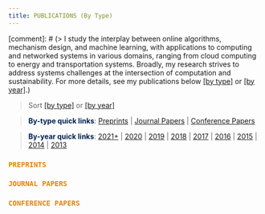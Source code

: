 ```yaml
---
title: PUBLICATIONS (By Type)
--- 
```



[comment]: # (> I study the interplay between online algorithms, mechanism design, and machine learning, with applications to computing and networked systems in various domains, ranging from cloud computing to energy and transportation systems. Broadly, my research strives to  address systems challenges at the intersection of computation and sustainability. For more details, see my publications below [[by type]](/publications_type) or [[by year]](/publications_year).)

> Sort [[by type]](/publications_type) or [[by year]](/publications_year)

> <span style="color:#00204E">**By-type quick links**</span>: [Preprints](/publications_type/#preprints) | [Journal Papers](/publications_type/#journal) | [Conference Papers](/publications_type/#conference)

> <span style="color:#00204E">**By-year quick links**</span>: [2021+](/publications_year/#2021) | [2020](/publications_year/#2020) | [2019](/publications_year/#2019) | [2018](/publications_year/#2018) | [2017](/publications_year/#2017) | [2016](/publications_year/#2016) | [2015](/publications_year/#2015) | [2014](/publications_year/#2014) | [2013](/publications_year/#2013)


### <a id="preprints"></a> <span style="color:#E78100">`PREPRINTS`</span>

<ul class=circle>
        <script>
            var i;
            for (i = 0; i < papers_full.length; i++) {
                if (papers_full[i].journal == "Preprint") {
                    document.write("<li class=paper>");
                    printPaper(papers_full[i], "g");
                    document.write("</li>");
                }
            }
        </script>
</ul>


### <a id="journal"></a> <span style="color:#E78100">`JOURNAL PAPERS`</span>

<ol reversed>
        <script>
            var i;
            for (i = 0; i < papers_full.length; i++) {
                if (typeof papers_full[i].journal == "string") 
                    if (papers_full[i].journal != "Preprint") {
                        document.write("<li class=paper>");
                        printPaper(papers_full[i], "g");
                        document.write("</li>");
                    }
            }
        </script>
</ol>



### <a id="conference"></a> <span style="color:#E78100">`CONFERENCE PAPERS`</span>
 
<ol reversed>
        <script>
            var i;
            for (i = 0; i < papers_full.length; i++) {
                if (typeof papers_full[i].conference == "string") 
                    if (papers_full[i].conference != "") {
                        document.write("<li class=paper>");
                        printPaper(papers_full[i], "g");
                        document.write("</li>");
                    }
            }
        </script>
</ol>